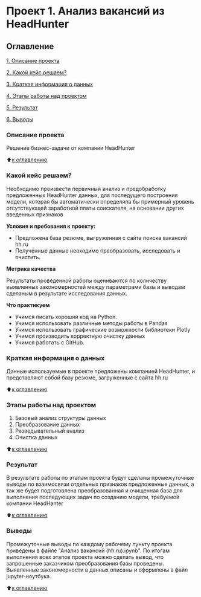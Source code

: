 # Проект 1. Анализ вакансий из HeadHunter

## Оглавление
[1. Описание проекта](https://github.com/SignZ2021/sf-data-science/tree/main/project_1/readme.md#Описание-проекта)

[2. Какой кейс решаем?](https://github.com/SignZ2021/sf-data-science/tree/main/project_1/readme.md#Какой-кейс-решаем)

[3. Краткая информация о данных](https://github.com/SignZ2021/sf-data-science/tree/main/project_1/readme.md#Краткая-информация-о-данных)

[4. Этапы работы над проектом](https://github.com/SignZ2021/sf-data-science/tree/main/project_1/readme.md#Этапы-работы-над-проектом)

[5. Результат](https://github.com/SignZ2021/sf-data-science/tree/main/project_1/readme.md#Результат)

[6. Выводы](https://github.com/SignZ2021/sf-data-science/tree/main/project_1/readme.md#Выводы)

### Описание проекта
Решение бизнес-задачи от компании HeadHunter

:arrow_up:[к оглавлению](https://github.com/SignZ2021/sf-data-science/tree/main/project_1/readme.md#Оглавление)


### Какой кейс решаем?
Необходимо произвести первичный анализ и предобработку предложенных HeadHunter данных, для последущего построения модели, которая бы автоматически определяла бы примерный уровень отсутствующей заработной платы соискателя, на основании других введенных признаков 

**Условия и пребования к проекту:**
- Предложена база резюме, выгруженная с сайта поиска вакансий hh.ru
- Полученные данные неоходимо преобразовать, исследовать и очистить.

**Метрика качества**

Результаты проведенной работы оцениваются по количеству выявленных закономерностей между параметрами базы и выводам сделаным в результате исследования данных.

**Что практикуем**
- Учимся писать хороший код на Python.
- Учимся использовать различные методы работы в Pandas
- Учимся использовать графические возможности библиотеки Plotly
- Учимся производить корректную очистку данных
- Учимся работать с GitHub.


### Краткая информация о данных
Данные используемые в проекте предложены компанией HeadHunter, и представляют собой базу резюме,
загруженные с сайта hh.ru

:arrow_up:[к оглавлению](https://github.com/SignZ2021/sf-data-science/tree/main/project_1/readme.md#Оглавление)


### Этапы работы над проектом
1. Базовый анализ структуры данных
2. Преобразование данных
3. Разведывательный анализ
4. Очистка данных

:arrow_up:[к оглавлению](https://github.com/SignZ2021/sf-data-science/tree/main/project_1/readme.md#Оглавление)


### Результат
В результате работы по этапам проекта будут сделаны промежуточные выводы по взаимосвязи отдельных признаков предложенных данных, а так же будет подготовлена преобразованная и очищенная база для выполнения последующих задач по созданию модели, требуемой компании HeadHanter 

:arrow_up:[к оглавлению](https://github.com/SignZ2021/sf-data-science/tree/main/project_1/readme.md#Оглавление)


### Выводы
Промежуточные выводы по каждому рабочему пункту проекта приведены в файле "Анализ вакансий (hh.ru).ipynb". По итогам выполнения всех этапов проекта можно сделать вывод, что запрошенные заказчиком преобразования базы проведены. Выявленные закономерности в данных описаны и оформлены в файл jupyter-ноутбука.

:arrow_up:[к оглавлению](https://github.com/SignZ2021/sf-data-science/tree/main/project_1/readme.md#Оглавление)